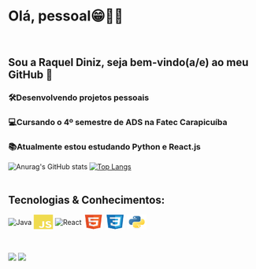 # Olá, pessoal😁👩‍💻
<br>

## Sou a Raquel Diniz, seja bem-vindo(a/e) ao meu GitHub 💖
### 🛠️Desenvolvendo projetos pessoais
### 💻Cursando o 4º semestre de ADS na Fatec Carapicuíba
### 📚Atualmente estou estudando Python e React.js

   ![Anurag's GitHub stats](https://github-readme-stats.vercel.app/api?username=queldiniz&show_icons=true&theme=omni&hide=stars,issues&count_public=true)
 [![Top Langs](https://github-readme-stats.vercel.app/api/top-langs/?username=queldiniz&hide=html&layout=compact&langs_count=8&show_icons=true&theme=omni)](https://github.com/queldiniz/github-readme-stats)                   
<br>

 ## Tecnologias & Conhecimentos:
<div style="display: inline_block">
  <img align="center" alt="Java" height="30" width="40" 
            <img src="https://cdn.jsdelivr.net/gh/devicons/devicon/icons/java/java-original.svg" />
          
  <img align="center" alt="Js" height="30" width="40" src="https://raw.githubusercontent.com/devicons/devicon/master/icons/javascript/javascript-plain.svg">
  <img align="center" alt="React" height="30" width="40"
            <img src="https://cdn.jsdelivr.net/gh/devicons/devicon/icons/react/react-original.svg" />
          
  <img align="center" alt="HTML" height="30" width="40" src="https://raw.githubusercontent.com/devicons/devicon/master/icons/html5/html5-original.svg">
  <img align="center" alt="CSS" height="30" width="40" src="https://raw.githubusercontent.com/devicons/devicon/master/icons/css3/css3-original.svg">
  <img align="center" alt="Python" height="30" width="40" src="https://raw.githubusercontent.com/devicons/devicon/master/icons/python/python-original.svg">
  
</div>

<br>
 
<div> 
  <br>
  
  <a href = "quelwolve@gmail.com"><img src="https://img.shields.io/badge/-Gmail-%23333?style=for-the-badge&logo=gmail&logoColor=white" target="_blank"></a>
  <a href="https://www.linkedin.com/in/raquel-diniz-58a011205/" target="_blank"><img src="https://img.shields.io/badge/-LinkedIn-%230077B5?style=for-the-badge&logo=linkedin&logoColor=white" target="_blank"></a> 
  
</div>
